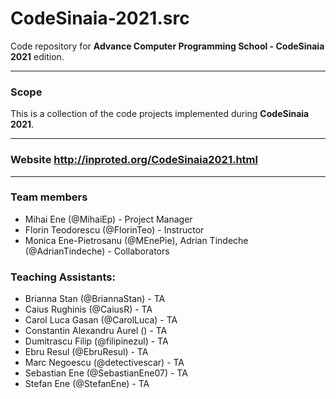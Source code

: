 # CodeSinaia-2021.src
Code repository for **Advance Computer Programming School - CodeSinaia 2021** edition.

---
### Scope
This is a collection of the code projects implemented during **CodeSinaia 2021**.

---
### **Website** http://inproted.org/CodeSinaia2021.html

---
### Team members
* Mihai Ene (@MihaiEp) - Project Manager
* Florin Teodorescu (@FlorinTeo) - Instructor
* Monica Ene-Pietrosanu (@MEnePie), Adrian Tindeche (@AdrianTindeche) - Collaborators

### Teaching Assistants:
* Brianna Stan (@BriannaStan) - TA
* Caius Rughinis (@CaiusR) - TA
* Carol Luca Gasan (@CarolLuca) - TA
* Constantin Alexandru Aurel () - TA
* Dumitrascu Filip (@filipinezul) - TA
* Ebru Resul (@EbruResul) - TA
* Marc Negoescu (@detectivescar) - TA
* Sebastian Ene (@SebastianEne07) - TA
* Stefan Ene (@StefanEne) - TA




